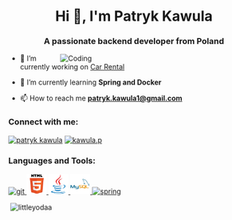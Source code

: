 <h1 align="center">Hi 👋, I'm Patryk Kawula</h1>
<h3 align="center">A passionate backend developer from Poland</h3>
<img align="right" alt="Coding" width="400" src="https://miro.medium.com/max/640/1*ZSVmWGcc1weENb0ShawWxw.gif">

- 🔭 I’m currently working on [Car Rental]([https://github.com/LittleYodaa/LittleYodaa](https://github.com/LittleYodaa/car-rental))

- 🌱 I’m currently learning **Spring and Docker**

- 📫 How to reach me **patryk.kawula1@gmail.com**

<h3 align="left">Connect with me:</h3>
<p align="left">
<a href="https://fb.com/patryk kawula" target="blank"><img align="center" src="https://raw.githubusercontent.com/rahuldkjain/github-profile-readme-generator/master/src/images/icons/Social/facebook.svg" alt="patryk kawula" height="30" width="40" /></a>
<a href="https://instagram.com/kawula.p" target="blank"><img align="center" src="https://raw.githubusercontent.com/rahuldkjain/github-profile-readme-generator/master/src/images/icons/Social/instagram.svg" alt="kawula.p" height="30" width="40" /></a>
</p>

<h3 align="left">Languages and Tools:</h3>
<p align="left"> <a href="https://git-scm.com/" target="_blank" rel="noreferrer"> <img src="https://www.vectorlogo.zone/logos/git-scm/git-scm-icon.svg" alt="git" width="40" height="40"/> </a> <a href="https://www.w3.org/html/" target="_blank" rel="noreferrer"> <img src="https://raw.githubusercontent.com/devicons/devicon/master/icons/html5/html5-original-wordmark.svg" alt="html5" width="40" height="40"/> </a> <a href="https://www.java.com" target="_blank" rel="noreferrer"> <img src="https://raw.githubusercontent.com/devicons/devicon/master/icons/java/java-original.svg" alt="java" width="40" height="40"/> </a> <a href="https://www.mysql.com/" target="_blank" rel="noreferrer"> <img src="https://raw.githubusercontent.com/devicons/devicon/master/icons/mysql/mysql-original-wordmark.svg" alt="mysql" width="40" height="40"/> </a> <a href="https://spring.io/" target="_blank" rel="noreferrer"> <img src="https://www.vectorlogo.zone/logos/springio/springio-icon.svg" alt="spring" width="40" height="40"/> </a> </p>

<p>&nbsp;<img align="center" src="https://github-readme-stats.vercel.app/api?username=littleyodaa&show_icons=true&locale=en" alt="littleyodaa" /></p>
